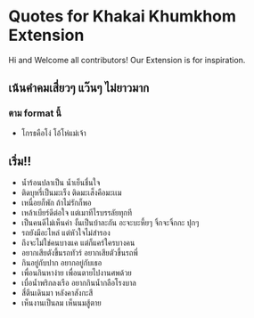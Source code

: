 # Quotes for Khakai Khumkhom Extension

Hi and Welcome all contributors!
Our Extension is for inspiration.

## เน้นคำคมเสี่ยวๆ แว๊นๆ ไม่ยาวมาก
### ตาม format นี้

- โกรธคือโง่ โอ้โห่แม่เจ้า

## เริ่ม!!
- น้ำร้อนปลาเป็น น้ำเย็นชื่นใจ
- ติดบุหรี่เป็นมะเร็ง ติดมะเส็งคือมะเเม
- เหนื่อยก็พัก ถ้าไม่รักก็พอ
- เหล้าเบียร์ดีต่อใจ แต่เมาทีไรบรรลัยทุกที
- เป็นคนดีไม่เห็นค่า งั้นเป็นบ้าละกัน อะจะบะหึ้ยๆ จิ้กจะจิ้กกะ ปุกๆ
- รถยังมีอะไหล่ แต่หัวใจไม่สำรอง
- ถึงจะไม่ใช่คนบางแค แต่ก็แคร์ใครบางคน
- อยากเสียตังขึ้นรถทัวร์ อยากเสียตัวขึ้นรถพี่
- กินอยู่กับปาก อยากอยู่กับเธอ
- เพื่อนกินหาง่าย เพื่อนตายไปงานศพด้วย
- เบื่อน้ำพริกลงเรือ อยากกินน้ำกลือโรงบาล
- สี่ตีนเดินมา หลังคาสังกะสี
- เห็นงานเป็นลม เห็นนมสู้ตาย